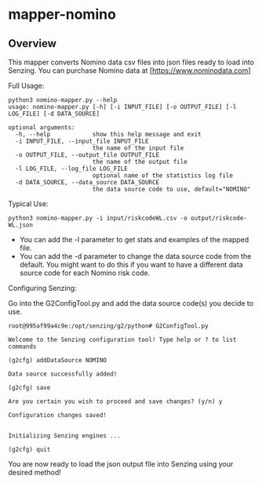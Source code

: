 # mapper-nomino

## Overview

This mapper converts Nomino data csv files into json files ready to load into Senzing. You can purchase Nomino data at [https://www.nominodata.com]

Full Usage:

```console
python3 nomino-mapper.py --help
usage: nomino-mapper.py [-h] [-i INPUT_FILE] [-o OUTPUT_FILE] [-l LOG_FILE] [-d DATA_SOURCE]

optional arguments:
  -h, --help            show this help message and exit
  -i INPUT_FILE, --input_file INPUT_FILE
                        the name of the input file
  -o OUTPUT_FILE, --output_file OUTPUT_FILE
                        the name of the output file
  -l LOG_FILE, --log_file LOG_FILE
                        optional name of the statistics log file
  -d DATA_SOURCE, --data_source DATA_SOURCE
                        the data source code to use, default="NOMINO"
```

Typical Use:

```console
python3 nomino-mapper.py -i input/riskcodeWL.csv -o output/riskcode-WL.json
```

- You can add the -l parameter to get stats and examples of the mapped file.
- You can add the -d parameter to change the data source code from the default. You might want to do this if you want to have a different data source code for each Nomino risk code.

Configuring Senzing:

Go into the G2ConfigTool.py and add the data source code(s) you decide to use.

```console
root@995af99a4c9e:/opt/senzing/g2/python# G2ConfigTool.py

Welcome to the Senzing configuration tool! Type help or ? to list commands

(g2cfg) addDataSource NOMINO

Data source successfully added!

(g2cfg) save

Are you certain you wish to proceed and save changes? (y/n) y

Configuration changes saved!


Initializing Senzing engines ...

(g2cfg) quit

```

You are now ready to load the json output file into Senzing using your desired method!

[https://www.nominodata.com]: https://www.nominodata.com/
